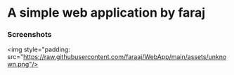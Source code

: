 # A simple web application by faraj

### Screenshots

<img style="padding: src="https://raw.githubusercontent.com/faraaj/WebApp/main/assets/unknown.png"/>
